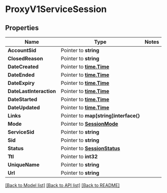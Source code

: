 # ProxyV1ServiceSession

## Properties
Name | Type | Notes
------------ | ------------- | -------------
**AccountSid** | Pointer to **string** | 
**ClosedReason** | Pointer to **string** | 
**DateCreated** | Pointer to [**time.Time**](time.Time.md) | 
**DateEnded** | Pointer to [**time.Time**](time.Time.md) | 
**DateExpiry** | Pointer to [**time.Time**](time.Time.md) | 
**DateLastInteraction** | Pointer to [**time.Time**](time.Time.md) | 
**DateStarted** | Pointer to [**time.Time**](time.Time.md) | 
**DateUpdated** | Pointer to [**time.Time**](time.Time.md) | 
**Links** | Pointer to **map[string]interface{}** | 
**Mode** | Pointer to [**SessionMode**](session_mode.md) | 
**ServiceSid** | Pointer to **string** | 
**Sid** | Pointer to **string** | 
**Status** | Pointer to [**SessionStatus**](session_status.md) | 
**Ttl** | Pointer to **int32** | 
**UniqueName** | Pointer to **string** | 
**Url** | Pointer to **string** | 

[[Back to Model list]](../README.md#documentation-for-models) [[Back to API list]](../README.md#documentation-for-api-endpoints) [[Back to README]](../README.md)


